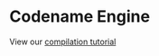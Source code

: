 # Codename Engine

View our [compilation tutorial](https://rainbow-blog.vercel.app/posts/codenamecomp)
